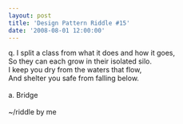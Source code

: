 ```yaml
---
layout: post
title: 'Design Pattern Riddle #15'
date: '2008-08-01 12:00:00'
---
```


q. I split a class from what it does and how it goes,<br>So they can each grow in their isolated silo.<br>I keep you dry from the waters that flow,<br>And shelter you safe from falling below.<br><br>a. Bridge<br><br>~/riddle by me